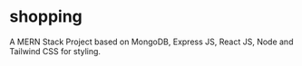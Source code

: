 # shopping
A MERN Stack Project based on MongoDB, Express JS, React JS, Node and Tailwind CSS for styling.

